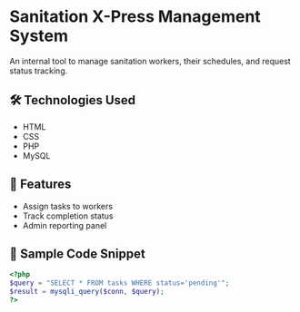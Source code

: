 # Sanitation X-Press Management System

An internal tool to manage sanitation workers, their schedules, and request status tracking.

## 🛠 Technologies Used
- HTML
- CSS
- PHP
- MySQL

## 🔑 Features
- Assign tasks to workers
- Track completion status
- Admin reporting panel

## 📁 Sample Code Snippet
```php
<?php
$query = "SELECT * FROM tasks WHERE status='pending'";
$result = mysqli_query($conn, $query);
?>
